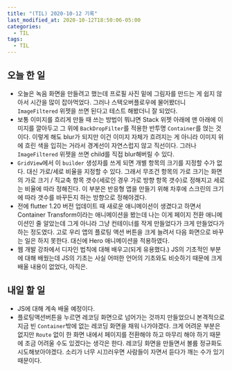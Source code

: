 ```yaml
---
title: "(TIL) 2020-10-12 기록"
last_modified_at: 2020-10-12T18:50:06-05:00
categories:
  - TIL
tags:
  - TIL
---
```


## 오늘 한 일

- 오늘은 녹음 화면을 만들려고 했는데 프로필 사진 밑에 그림자를 만드는 게 쉽지 않아서 시간을 많이 잡아먹었다. 그러나 스택오버플로우에 물어봤더니 ```ImageFiltered``` 위젯을 쓰면 된다고 테스트 해봤더니 잘 되었다.
- 보통 이미지를 흐리게 만들 때 쓰는 방법이 뭐냐면 Stack 위젯 아래에 맨 아래에 이미지를 깔아두고 그 위에 ```BackDropFilter```를 적용한 반투명 ```Container```를 얹는 것이다. 이렇게 해도 blur가 되지만 이건 이미지 자체가 흐려지는 게 아니라 이미지 위에 흐린 색을 입히는 거라서 경계선이 자연스럽지 않고 직선이다. 그러나 ```ImageFiltered``` 위젯을 쓰면 child를 직접 blur해버릴 수 있다.
- ```GridView```에서 이 ```builder``` 생성자를 쓰게 되면 개별 항목의 크기를 지정할 수가 없다. 대신 가로/세로 비율을 지정할 수 있다. 그래서 무조건 항목의 가로 크기는 화면의 가로 크기 / 직교축 항목 갯수(세로인 경우 가로 방향 항목 갯수)로 정해지고 세로는 비율에 따라 정해진다. 이 부분은 반응형 앱을 만들기 위해 차후에 스크린의 크기에 따라 갯수를 바꾸든지 하는 방향으로 정해야겠다.
- 전에 flutter 1.20 버전 업데이트 때 새로운 애니메이션이 생겼다고 하면서 Container Transform이라는 애니메이션을 봤는데 나는 이게 페이지 전환 애니메이션인 줄 알았는데 그게 아니라 그냥 컨테이너를 작게 만들었다가 크게 만들었다가 하는 정도였다. 고로 우리 앱의 플로팅 액션 버튼을 크게 늘려서 다음 화면으로 바꾸는 일은 하지 못한다. 대신에 Hero 애니메이션을 적용하였다.
- 웹 개발 강좌에서 디자인 법칙에 대해 배우고(되게 유용했다.) JS의 기초적인 부분에 대해 배웠는데 JS의 기초는 사실 어떠한 언어의 기초와도 비슷하기 때문에 크게 배울 내용이 없었다, 아직은.

## 내일 할 일

- JS에 대해 계속 배울 예정이다.
- 플로팅액션버튼을 누르면 레코딩 화면으로 넘어가는 것까지 만들었으니 본격적으로 지금 빈 ```Container```밖에 없는 레코딩 화면을 채워 나가야겠다. 크게 어려운 부분은 없지만 ```Route``` 없이 한 화면 내에서 페이지를 전환해야 하고 마무리 해야 하기 때문에 조금 어려울 수도 있겠다는 생각은 한다. 레코딩 화면을 만들면서 볼륨 정규화도 시도해보아야겠다. 소리가 너무 시끄러우면 사람들이 자면서 듣다가 깨는 수가 있기 때문이다.